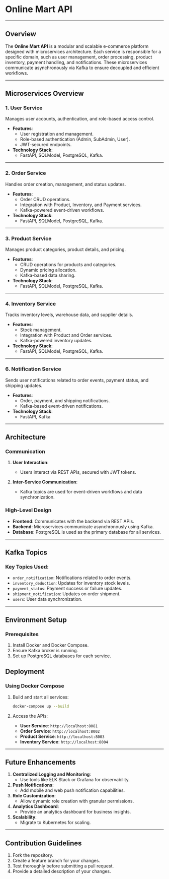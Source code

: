 # Online Mart API

---

## Overview

The **Online Mart API** is a modular and scalable e-commerce platform designed with microservices architecture. Each service is responsible for a specific domain, such as user management, order processing, product inventory, payment handling, and notifications. These microservices communicate asynchronously via Kafka to ensure decoupled and efficient workflows.

---

## Microservices Overview

### 1. **User Service**
Manages user accounts, authentication, and role-based access control.

- **Features**:
  - User registration and management.
  - Role-based authentication (Admin, SubAdmin, User).
  - JWT-secured endpoints.
- **Technology Stack**:
  - FastAPI, SQLModel, PostgreSQL, Kafka.

<!-- [Read the User Service README](./user_service/README.md) -->

---

### 2. **Order Service**
Handles order creation, management, and status updates.

- **Features**:
  - Order CRUD operations.
  - Integration with Product, Inventory, and Payment services.
  - Kafka-powered event-driven workflows.
- **Technology Stack**:
  - FastAPI, SQLModel, PostgreSQL, Kafka.

<!-- [Read the Order Service README](./order_service/README.md) -->

---

### 3. **Product Service**
Manages product categories, product details, and pricing.

- **Features**:
  - CRUD operations for products and categories.
  - Dynamic pricing allocation.
  - Kafka-based data sharing.
- **Technology Stack**:
  - FastAPI, SQLModel, PostgreSQL, Kafka.

<!-- [Read the Product Service README](./product_service/README.md) -->

---

### 4. **Inventory Service**
Tracks inventory levels, warehouse data, and supplier details.

- **Features**:
  - Stock management.
  - Integration with Product and Order services.
  - Kafka-powered inventory updates.
- **Technology Stack**:
  - FastAPI, SQLModel, PostgreSQL, Kafka.

<!-- [Read the Inventory Service README](./inventory_service/README.md) -->

---

<!-- ### 5. **Payment Service**
Handles payment processing, verification, and refunds.

- **Features**:
  - Payment initiation and verification.
  - Refund handling and updates.
  - Secure and tokenized payment processing.
- **Technology Stack**:
  - FastAPI, Kafka, SQLModel, Third-Party Payment Gateway APIs.

[Read the Payment Service README](./payment_service/README.md)

--- -->

### 6. **Notification Service**
Sends user notifications related to order events, payment status, and shipping updates.

- **Features**:
  - Order, payment, and shipping notifications.
  - Kafka-based event-driven notifications.
  <!-- - Email integration via SMTP or APIs. -->
- **Technology Stack**:
  - FastAPI, Kafka
  <!-- , SMTP. -->

<!-- [Read the Notification Service README](./notification_service/README.md) -->

---

## Architecture

### Communication
1. **User Interaction**:
   - Users interact via REST APIs, secured with JWT tokens.

2. **Inter-Service Communication**:
   - Kafka topics are used for event-driven workflows and data synchronization.

<!-- 3. **Data Isolation**:
   - Each microservice maintains its own database, ensuring modularity. -->

### High-Level Design
- **Frontend**: Communicates with the backend via REST APIs.
- **Backend**: Microservices communicate asynchronously using Kafka.
- **Database**: PostgreSQL is used as the primary database for all services.

---

## Kafka Topics

### Key Topics Used:
- `order_notification`: Notifications related to order events.
- `inventory_deduction`: Updates for inventory stock levels.
- `payment_status`: Payment success or failure updates.
- `shipment_notification`: Updates on order shipment.
- `users`: User data synchronization.

---

## Environment Setup

### Prerequisites
1. Install Docker and Docker Compose.
2. Ensure Kafka broker is running.
3. Set up PostgreSQL databases for each service.

<!-- ### Clone the Repository
```bash
git clone https://github.com/your-repo/online-mart-api.git
cd online-mart-api
``` -->

## Deployment

### Using Docker Compose

1. Build and start all services:

    ```bash
    docker-compose up --build
    ```

2. Access the APIs:
    - **User Service**: `http://localhost:8081`
    - **Order Service**: `http://localhost:8002`
    - **Product Service**: `http://localhost:8003`
    - **Inventory Service**: `http://localhost:8004`
    <!-- - **Payment Service**: `http://localhost:8005`
    - **Notification Service**: `http://localhost:8006` -->

---

## Future Enhancements

1. **Centralized Logging and Monitoring**:
    - Use tools like ELK Stack or Grafana for observability.
2. **Push Notifications**:
    - Add mobile and web push notification capabilities.
3. **Role Customization**:
    - Allow dynamic role creation with granular permissions.
4. **Analytics Dashboard**:
    - Provide an analytics dashboard for business insights.
5. **Scalability**:
    - Migrate to Kubernetes for scaling.

---

## Contribution Guidelines

1. Fork the repository.
2. Create a feature branch for your changes.
3. Test thoroughly before submitting a pull request.
4. Provide a detailed description of your changes.
